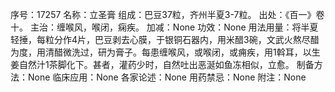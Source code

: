序号：17257
名称：立圣膏
组成：巴豆37粒，齐州半夏3-7粒。
出处：《百一》卷十。
主治：缠喉风，喉闭，痫疾。
加减：None
功效：None
用法用量：将半夏轻捶，每粒分作4片，巴豆剥去心膜，于银铜石器内，用米醋3碗，文武火熬尽醋为度，用清醋微洗过，研为膏子。每患缠喉风，或喉闭，或痈疾，用1斡耳，以生姜自然汁1茶脚化下。甚者，灌药少时，自然吐出恶涎如鱼冻相似，立愈。
制备方法：None
临床应用：None
各家论述：None
用药禁忌：None
附注：None

